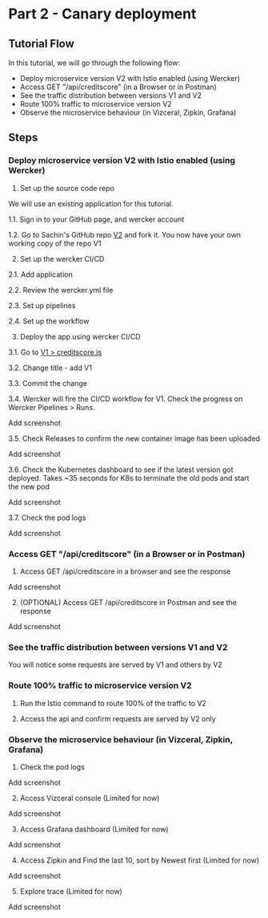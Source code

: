 # Part 2 - Canary deployment

## Tutorial Flow

In this tutorial, we will go through the following flow:

* Deploy microservice version V2 with Istio enabled (using Wercker)
* Access GET "/api/creditscore" (in a Browser or in Postman)
* See the traffic distribution between versions V1 and V2
* Route 100% traffic to microservice version V2
* Observe the microservice behaviour (in Vizceral, Zipkin, Grafana)

## Steps

### Deploy microservice version V2 with Istio enabled (using Wercker)

1. Set up the source code repo

We will use an existing application for this tutorial.

1.1. Sign in to your GitHub page, and wercker account

1.2. Go to Sachin's GitHub repo [V2]() and fork it. You now have your own working copy of the repo V1

2. Set up the wercker CI/CD

2.1. Add application

2.2. Review the wercker.yml file

2.3. Set up pipelines

2.4. Set up the workflow

3. Deploy the app using wercker CI/CD

3.1. Go to [V1 > creditscore.js]()

3.2. Change title - add V1 

3.3. Commit the change

3.4. Wercker will fire the CI/CD workflow for V1. Check the progress on Wercker Pipelines > Runs.

Add screenshot

3.5. Check Releases to confirm the new container image has been uploaded

Add screenshot

3.6. Check the Kubernetes dashboard to see if the latest version got deployed. Takes ~35 seconds for K8s to terminate the old pods and start the new pod

Add screenshot

3.7. Check the pod logs

Add screenshot

### Access GET "/api/creditscore" (in a Browser or in Postman)

1. Access GET /api/creditscore in a browser and see the response

Add screenshot

2. (OPTIONAL) Access GET /api/creditscore in Postman and see the response

Add screenshot

### See the traffic distribution between versions V1 and V2

You will notice some requests are served by V1 and others by V2 

### Route 100% traffic to microservice version V2

1. Run the Istio command to route 100% of the traffic to V2

2. Access the api and confirm requests are served by V2 only

### Observe the microservice behaviour (in Vizceral, Zipkin, Grafana)


1. Check the pod logs

Add screenshot

2. Access Vizceral console (Limited for now)

Add screenshot

3. Access Grafana dashboard (Limited for now)

Add screenshot

4. Access Zipkin and Find the last 10, sort by Newest first (Limited for now)

Add screenshot

5. Explore trace (Limited for now)

Add screenshot

